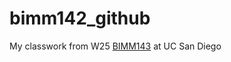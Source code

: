 # bimm142_github
My classwork from W25 [BIMM143](https://bioboot.github.io/bimm143_W25/) at UC San Diego

